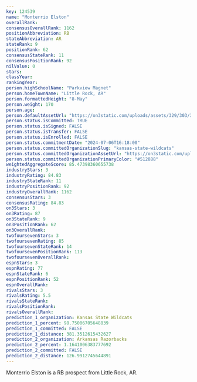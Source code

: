 ```yaml
---
key: 124539
name: "Monterrio Elston"
overallRank: 
consensusOverallRank: 1162
positionAbbreviation: RB
stateAbbreviation: AR
stateRank: 9
positionRank: 62
consensusStateRank: 11
consensusPositionRank: 92
nilValue: 0
stars: 
classYear: 
rankingYear: 
person.highSchoolName: "Parkview Magnet"
person.homeTownName: "Little Rock, AR"
person.formattedHeight: "8-May"
person.weight: 170
person.age: 
person.defaultAssetUrl: "https://on3static.com/uploads/assets/329/303/303329.png"
person.status.isCommitted: TRUE
person.status.isSigned: FALSE
person.status.isTransfer: FALSE
person.status.isEnrolled: FALSE
person.status.commitmentDate: "2024-07-06T16:18:00"
person.status.committedOrganizationSlug: "kansas-state-wildcats"
person.status.committedOrganizationAssetUrl: "https://on3static.com/uploads/assets/811/149/149811.svg"
person.status.committedOrganizationPrimaryColor: "#512888"
weightedAggregateScore: 85.47398360655738
industryStars: 3
industryRating: 84.83
industryStateRank: 11
industryPositionRank: 92
industryOverallRank: 1162
consensusStars: 3
consensusRating: 84.83
on3Stars: 3
on3Rating: 87
on3StateRank: 9
on3PositionRank: 62
on3OverallRank: 
twofoursevenStars: 3
twofoursevenRating: 85
twofoursevenStateRank: 14
twofoursevenPositionRank: 113
twofoursevenOverallRank: 
espnStars: 3
espnRating: 77
espnStateRank: 6
espnPositionRank: 52
espnOverallRank: 
rivalsStars: 3
rivalsRating: 5.5
rivalsStateRank: 
rivalsPositionRank: 
rivalsOverallRank: 
prediction_1_organization: Kansas State Wildcats
prediction_1_percent: 98.75006705648839
prediction_1_committed: FALSE
prediction_1_distance: 381.3512615432627
prediction_2_organization: Arkansas Razorbacks
prediction_2_percent: 1.1641006383777692
prediction_2_committed: FALSE
prediction_2_distance: 126.9912745644891
---
```

Monterrio Elston is a RB prospect from Little Rock, AR.